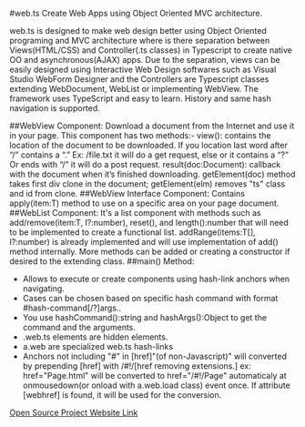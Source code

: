 #web.ts
Create Web Apps using Object Oriented MVC architecture.

web.ts is designed to make web design better using Object Oriented programing and MVC architecture where is there separation between Views(HTML/CSS) and Controller(.ts classes) in Typescript to create native OO and asynchronous(AJAX) apps. 
Due to the separation, views can be easily designed using Interactive Web Design softwares such as Visual Studio WebForm Designer and the Controllers are Typescript classes extending WebDocument, WebList or implementing WebView. The framework uses TypeScript and easy to learn.
History and same hash navigation is supported.

##WebView Component:
Download a document from the Internet and use it in your page. 
This component has two methods:-
view(): contains the location of the document to be downloaded. If you location last word after “/” contains a “.” Ex: /file.txt it will do a get request, else or it contains a “?” Or ends with “/” it will do a post request.
result(doc:Document): callback with the document when it’s finished downloading.
getElement(doc) method takes first div clone in the document; getElement(elm) removes "ts" class and id from clone.
##WebView<T> Interface Component:
Contains apply(item:T) method to use on a specific area on your page document.
##WebList<T> Component:
It's a list component with methods such as add/remove(item:T, I?:number), reset(), and length():number that will need to be implemented to create a functional list. addRange(items:T[], I?:number) is already implemented and will use implementation of add() method internally. More methods can be added or creating a constructor if desired to the extending class.
##main() Method:
* Allows to execute or create components using hash-link anchors when navigating. 
* Cases can be chosen based on specific hash command with format #hash-command[/?]args..
* You use hashCommand():string and hashArgs():Object to get the command and the arguments.
* .web.ts elements are hidden elements.
* a.web are specialized web.ts hash-links
* Anchors not including "#" in [href]"(of non-Javascript)" will converted by prepending [href] with /#!/[href removing extensions.] ex: href="Page.html" will be converted to href="/#!/Page" automaticaly at onmousedown(or onload with a.web.load class) event once. If attribute [webhref] is found, it will be used for the conversion.

[Open Source Project Website Link](https://github.com/medozs/web.ts)
